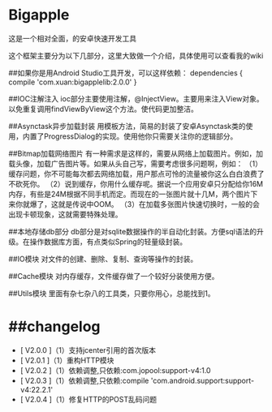 Bigapple
========

这是一个相对全面，的安卓快速开发工具

这个框架主要分为以下几部分，这里大致做一个介绍，具体使用可以查看我的wiki

##如果你是用Android Studio工具开发，可以这样依赖：
dependencies {
    compile 'com.xuan:bigapplelib:2.0.0'
}

##IOC注解注入
ioc部分主要使用注解，@InjectView。主要用来注入View对象。以免重复调用findViewByView这个方法。使代码更加整洁。

##Asynctask异步加载封装
用模板方法，简易的封装了安卓Asynctask类的使用，内置了ProgressDialog的实现。使用他你只需要关注你的逻辑部分。

##Bitmap加载网络图片
有一种需求是这样的，需要从网络上加载图片。例如，加载头像，加载广告图片等。如果从头自己写，需要考虑很多问题啊，例如：
（1）缓存问题，你不可能每次都去网络加载，用户那点可怜的流量被你这么白白浪费了不砍死你。
（2）说到缓存，你用什么缓存呢。据说一个应用安卓只分配给你16M内存，有些是24M根据不同手机而定。而现在的一张图片就十几M，两个图片下来你就爆了，这就是传说中OOM。
（3）在加载多张图片快速切换时，一般的会出现卡顿现象，这就需要特殊处理。

##本地存储db部分
db部分是对sqlite数据操作的半自动化封装。方便sql语法的升级。在操作数据库方面，有点类似Spring的轻量级封装。

##IO模块
对文件的创建、删除、复制、查询等操作的封装。

##Cache模块
对内存缓存，文件缓存做了一个较好分装使用方便。

##Utils模块
里面有杂七杂八的工具类，只要你用心，总能找到1。


##changelog
=============
* [ V2.0.0 ]（1）支持jcenter引用的首次版本
* [ V2.0.1 ]（1）重构HTTP模块
* [ V2.0.2 ]（1）依赖调整,只依赖:com.jopool:support-v4:1.0
* [ V2.0.3 ]（1）依赖调整,只依赖:compile 'com.android.support:support-v4:22.2.1'
* [ V2.0.4 ]（1）修复HTTP的POST乱码问题
